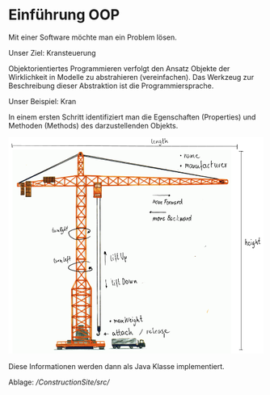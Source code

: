 # Einführung OOP

Mit einer Software möchte man ein Problem lösen.

Unser Ziel: Kransteuerung

Objektorientiertes Programmieren verfolgt den Ansatz Objekte der Wirklichkeit in Modelle zu abstrahieren (vereinfachen). Das Werkzeug zur Beschreibung dieser Abstraktion ist die Programmiersprache.

Unser Beispiel: Kran

In einem ersten Schritt identifiziert man die Egenschaften (Properties) und Methoden (Methods) des darzustellenden Objekts.

![](Crane.png)

Diese Informationen werden dann als Java Klasse implementiert.

Ablage: */ConstructionSite/src/*
